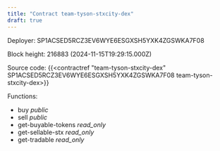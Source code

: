 ```yaml
---
title: "Contract team-tyson-stxcity-dex"
draft: true
---
```

Deployer: SP1ACSED5RCZ3EV6WYE6ESGXSH5YXK4ZGSWKA7F08


 



Block height: 216883 (2024-11-15T19:29:15.000Z)

Source code: {{<contractref "team-tyson-stxcity-dex" SP1ACSED5RCZ3EV6WYE6ESGXSH5YXK4ZGSWKA7F08 team-tyson-stxcity-dex>}}

Functions:

* buy _public_
* sell _public_
* get-buyable-tokens _read_only_
* get-sellable-stx _read_only_
* get-tradable _read_only_
